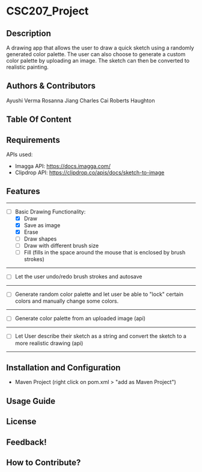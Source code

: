 # CSC207_Project

## Description

A drawing app that allows the user to draw a quick sketch using a randomly generated color palette. The user can also choose to generate a custom color palette by uploading an image. The sketch can then be converted to realistic painting.

## Authors & Contributors

Ayushi Verma
Rosanna Jiang
Charles Cai
Roberts Haughton

## Table Of Content


## Requirements

APIs used:
- Imagga API: https://docs.imagga.com/
- Clipdrop API: https://clipdrop.co/apis/docs/sketch-to-image

## Features
***
- [ ] Basic Drawing Functionality:
  - [x] Draw 
  - [x] Save as image
  - [x] Erase 
  - [ ] Draw shapes
  - [ ] Draw with different brush size
  - [ ] Fill (fills in the space around the mouse that is enclosed by brush strokes)
***
- [ ] Let the user undo/redo brush strokes and autosave
***
- [ ] Generate random color palette and let user be able to "lock" certain colors and manually change some colors.
***
- [ ] Generate color palette from an uploaded image (api)
***
- [ ] Let User describe their sketch as a string and convert the sketch to a more realistic drawing (api)
***

## Installation and Configuration
- Maven Project (right click on pom.xml > "add as Maven Project")

## Usage Guide

## License

## Feedback!

## How to Contribute?